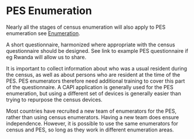 # PES Enumeration

Nearly all the stages of census enumeration will also apply to PES enumeration see [Enumeration](/docs/chapter-10). 

A short questionnaire, harmonized where appropriate with the census questionnaire should be designed. See link to example PES questionnaire if eg Rwanda will allow us to share.
  
It is important to collect information about who was a usual resident during the census, as well as about persons who are resident at the time of the PES. PES enumerators therefore need additional training to cover this part of the questionnaire. A CAPI application is generally used for the PES enumeration, but using a different set of devices is generally easier than trying to repurpose the census devices.

Most countries have recruited a new team of enumerators for the PES, rather than using census enumerators. Having a new team does ensure independence. However, it is possible to use the same enumerators for census and PES, so long as they work in different enumeration areas. 
